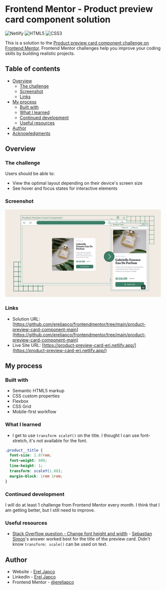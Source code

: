 # Frontend Mentor - Product preview card component solution

![Netlify](https://img.shields.io/badge/Netlify-00C7B7?style=for-the-badge&logo=netlify&logoColor=white)
![HTML5](https://img.shields.io/badge/HTML5-E34F26?style=for-the-badge&logo=html5&logoColor=white) ![CSS3](https://img.shields.io/badge/CSS3-1572B6?style=for-the-badge&logo=css3&logoColor=white)

This is a solution to the [Product preview card component challenge on Frontend Mentor](https://www.frontendmentor.io/challenges/product-preview-card-component-GO7UmttRfa). Frontend Mentor challenges help you improve your coding skills by building realistic projects.

## Table of contents

- [Overview](#overview)
  - [The challenge](#the-challenge)
  - [Screenshot](#screenshot)
  - [Links](#links)
- [My process](#my-process)
  - [Built with](#built-with)
  - [What I learned](#what-i-learned)
  - [Continued development](#continued-development)
  - [Useful resources](#useful-resources)
- [Author](#author)
- [Acknowledgments](#acknowledgments)

## Overview

### The challenge

Users should be able to:

- View the optimal layout depending on their device's screen size
- See hover and focus states for interactive elements

### Screenshot

![](./images/preview.jpg)

### Links

- Solution URL: [https://github.com/ereljapco/frontendmentor/tree/main/product-preview-card-component-main](https://github.com/ereljapco/frontendmentor/tree/main/product-preview-card-component-main)
- Live Site URL: [https://product-preview-card-erj.netlify.app/](https://product-preview-card-erj.netlify.app/)

## My process

### Built with

- Semantic HTML5 markup
- CSS custom properties
- Flexbox
- CSS Grid
- Mobile-first workflow

### What I learned

- I get to use `transform scaleY()` on the title. I thought I can use font-stretch, it's not available for the font.

```css
.product__title {
  font-size: 1.87rem;
  font-weight: 600;
  line-height: 1;
  transform: scaleY(1.08);
  margin-block: 1rem 1rem;
}
```

### Continued development

I will do at least 1 challenge from Frontend Mentor every month. I think that I am getting better, but I still need to improve.

### Useful resources

- [Stack Overflow question - Change font height and width](https://stackoverflow.com/questions/32932288/change-font-height-and-width) - [Sebastian Simon](https://stackoverflow.com/users/4642212/sebastian-simon)'s answer worked best for the title of the preview card. Didn't know `transform: scale()` can be used on text.

## Author

- Website - [Erel Japco](https://github.com/ereljapco)
- LinkedIn - [Erel Japco](https://www.linkedin.com/in/ereljapco/)
- Frontend Mentor - [@ereljapco](https://www.frontendmentor.io/profile/ereljapco)
